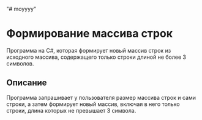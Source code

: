 "# moyyyy" 
# Формирование массива строк

Программа на C#, которая формирует новый массив строк из исходного массива, содержащего только строки длиной не более 3 символов.

## Описание

Программа запрашивает у пользователя размер массива строк и сами строки, а затем формирует новый массив, включая в него только строки, длина которых не превышает 3 символа.
